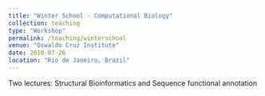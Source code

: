 ```yaml
---
title: "Winter School - Computational Biology"
collection: teaching
type: "Workshop"
permalink: /teaching/winterschool
venue: "Oswaldo Cruz Institute"
date: 2010-07-26
location: "Rio de Janeiro, Brazil"
---
```


Two lectures: Structural Bioinformatics and Sequence functional annotation 
